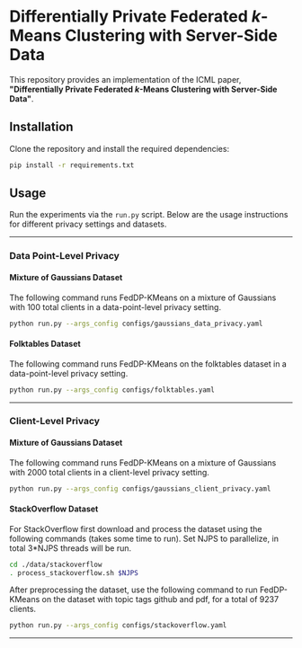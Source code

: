# Differentially Private Federated *k*-Means Clustering with Server-Side Data

This repository provides an implementation of 
the ICML paper, **"Differentially Private Federated *k*-Means 
Clustering with Server-Side Data"**.

## Installation

Clone the repository and install the required dependencies:

```bash
pip install -r requirements.txt
```

## Usage

Run the experiments via the `run.py` script. Below are the usage instructions for 
different privacy settings and datasets.

---

### Data Point-Level Privacy

#### Mixture of Gaussians Dataset
The following command runs FedDP-KMeans on a mixture of Gaussians with 100 total clients
in a data-point-level privacy setting.

```bash
python run.py --args_config configs/gaussians_data_privacy.yaml
```

#### Folktables Dataset
The following command runs FedDP-KMeans on the folktables dataset
in a data-point-level privacy setting.

```bash
python run.py --args_config configs/folktables.yaml
```

---

### Client-Level Privacy

#### Mixture of Gaussians Dataset
The following command runs FedDP-KMeans on a mixture of Gaussians with 2000 total clients
in a client-level privacy setting.

```bash
python run.py --args_config configs/gaussians_client_privacy.yaml
```

#### StackOverflow Dataset
For StackOverflow first download and process the dataset using the following commands 
(takes some time to run). Set NJPS to parallelize, in total 3*NJPS threads will
be run.
```bash
cd ./data/stackoverflow
. process_stackoverflow.sh $NJPS
```

After preprocessing the dataset, use the following command to run 
FedDP-KMeans on the dataset with topic tags github and pdf,
for a total of 9237 clients.


```bash
python run.py --args_config configs/stackoverflow.yaml
```

---
